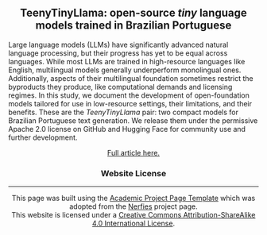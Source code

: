 <h2 style="text-align:center"> TeenyTinyLlama: open-source <i>tiny</i> language models trained in Brazilian Portuguese </h2>

Large language models (LLMs) have significantly advanced natural language processing, but their progress has yet to be equal across languages. While most LLMs are trained in high-resource languages like English, multilingual models generally underperform monolingual ones. Additionally, aspects of their multilingual foundation sometimes restrict the byproducts they produce, like computational demands and licensing regimes. In this study, we document the development of open-foundation models tailored for use in low-resource settings, their limitations, and their benefits. These are the <i>TeenyTinyLlama</i> pair: two compact models for Brazilian Portuguese text generation. We release them under the permissive Apache 2.0 license on GitHub and Hugging Face for community use and further development.

<p style="text-align: center;">
<a href="https://arxiv.org/abs/xxx.xxx" target="_blank">Full article here.</a>
</p>

<h3 style="text-align: center;">Website License</h3>
<hr>
<p style="text-align: center;">
            This page was built using the <a href="https://github.com/eliahuhorwitz/Academic-project-page-template" target="_blank">Academic Project Page Template</a> which was adopted from the <a href="https://nerfies.github.io" target="_blank">Nerfies</a> project page.
            <br>
            This website is licensed under a <a rel="license"  href="http://creativecommons.org/licenses/by-sa/4.0/" target="_blank">Creative
            Commons Attribution-ShareAlike 4.0 International License</a>.
          </p>
